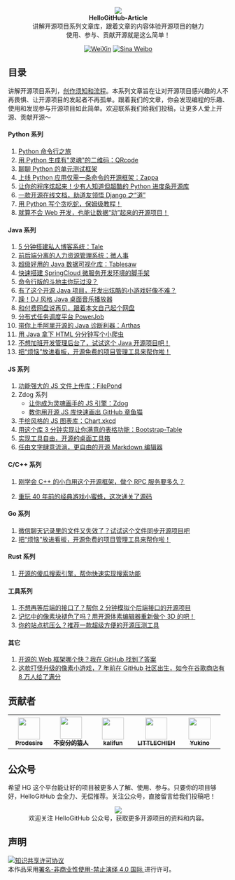 <p align="center">
  <img src="https://raw.githubusercontent.com/521xueweihan/img/master/hellogithub/logo/readme.gif"/>
  <br><strong>HelloGitHub-Article</strong><br>
  讲解开源项目系列文章库，跟着文章的内容体验开源项目的魅力<br>
  使用、参与、贡献开源就是这么简单！
</p>
<p align="center">
  <a href="https://hellogithub.com/weixin.png"><img src="https://img.shields.io/badge/Talk-%E5%BE%AE%E4%BF%A1%E7%BE%A4-brightgreen.svg?style=popout-square" alt="WeiXin"></a>
  <a href="https://weibo.com/hellogithub"><img src="https://img.shields.io/badge/%E6%96%B0%E6%B5%AA-Weibo-red.svg?style=popout-square" alt="Sina Weibo"></a>
</p>

## 目录

讲解开源项目系列，[创作须知和流程](创作须知.md)。本系列文章旨在让对开源项目感兴趣的人不再畏惧、让开源项目的发起者不再孤单。跟着我们的文章，你会发现编程的乐趣、使用和发现参与开源项目如此简单。欢迎联系我们给我们投稿，让更多人爱上开源、贡献开源～ ​

#### Python 系列

1. [Python 命令行之旅](contents/Python/cmdline/catalog.md)
2. [用 Python 生成有"灵魂"的二维码：QRcode](contents/Python/QRcode/content.md)
3. [聊聊 Python 的单元测试框架](contents/Python/unittest/catalog.md)
4. [上线 Python 应用仅需一条命令的开源框架：Zappa](contents/Python/Zappa/content.md)
5. [让你的程序炫起来！少有人知道但超酷的 Python 进度条开源库](contents/Python/alive-progress/content.md)
6. [一款开源在线文档，助道友领悟 Django 之“道”](contents/Python/MrDoc/content.md)
7. [用 Python 写个贪吃蛇，保姆级教程！](contents/Python/snake/content.md)
8. [就算不会 Web 开发，也能让数据“动”起来的开源项目！](contents/Python/Streamlit/content.md)



#### Java 系列

1. [5 分钟搭建私人博客系统：Tale](contents/Java/Tale/content.md)
2. [前后端分离的人力资源管理系统：微人事](contents/Java/vhr/content.md)
3. [超级好用的 Java 数据可视化库：Tablesaw](contents/Java/tablesaw/content.md)
4. [快速搭建 SpringCloud 微服务开发环境的脚手架](contents/Java/SpringCloud/content.md)
5. [命令行版的斗地主你玩过没？](contents/Java/landlords/content.md)
6. [有了这个开源 Java 项目，开发出炫酷的小游戏好像不难？](contents/Java/FXGLGames/content.md)
7. [躁！DJ 风格 Java 桌面音乐播放器](contents/Java/XR3Player/content.md)
8. [和付费网盘说再见，跟着本文自己起个网盘](contents/Java/netdisc/content.md)
9. [分布式任务调度平台 PowerJob](contents/Java/PowerJob/catalog.md)
10. [带你上手阿里开源的 Java 诊断利器：Arthas](contents/Java/Arthas/content.md)
11. [用 Java 拿下 HTML 分分钟写个小爬虫](contents/Java/jsoup/content.md)
12. [不想加班开发管理后台了，试试这个 Java 开源项目吧！](contents/Java/eladmin/content.md)
13. [把“烦恼”放进看板，开源免费的项目管理工具来帮你啦！](contents/Golang/Taskcafe/content.md)

#### JS 系列

1. [功能强大的 JS 文件上传库：FilePond](contents/JavaScript/FilePond/content.md)
2. Zdog 系列
   - [让你成为灵魂画手的 JS 引擎：Zdog](contents/JavaScript/Zdog/content.md)
   - [教你用开源 JS 库快速画出 GitHub 章鱼猫](contents/JavaScript/Zdog_advance/content.md)
3. [手绘风格的 JS 图表库：Chart.xkcd](contents/JavaScript/Chart.xkcd/content.md)
4. [用这个库 3 分钟实现让你满意的表格功能：Bootstrap-Table](contents/JavaScript/Bootstrap_Table/content.md)
5. [实现工具自由，开源的桌面工具箱](contents/JavaScript/rubick/content.md)
6. [任由文字肆意流淌，更自由的开源 Markdown 编辑器](contents/JavaScript/milkdown/content.md)

#### C/C++ 系列

1. [刚学会 C++ 的小白用这个开源框架，做个 RPC 服务要多久？](contents/C++/rest_rpc/content.md)

2. [重玩 40 年前的经典游戏小蜜蜂，这次通关了源码](contents/C/si78c/content.md)

#### Go 系列

1. [微信聊天记录里的文件又失效了？试试这个文件同步开源项目吧](contents/Golang/Syncthing/content.md)
2. [把“烦恼”放进看板，开源免费的项目管理工具来帮你啦！](contents/Golang/Taskcafe/content.md)


#### Rust 系列

1. [开源的傻瓜搜索引擎，帮你快速实现搜索功能](contents/Rust/MeiliSearch/content.md)

#### 工具系列

1. [不想再等后端的接口了？帮你 2 分钟模拟个后端接口的开源项目](contents/Tool/moco/content.md)
2. [记忆中的像素块褪色了吗？用开源体素编辑器重新做个 3D 的吧！](contents/Tool/goxel/content.md)
3. [你的站点抗压么？推荐一款超级方便的开源压测工具](contents/Tool/vegeta/content.md)

#### 其它

1. [开源的 Web 框架哪个快？我在 GitHub 找到了答案](contents/Other/web-frameworks/content.md)
2. [这款打怪升级的像素小游戏，7 年前在 GitHub 社区出生，如今在谷歌商店有 8 万人给了满分](contents/Other/shattered-pixel-dungeon/content.md)

## 贡献者

<table>
  <tbody>
    <tr>
      <th align="center" style="width: 80px;">
        <a href="https://github.com/Prodesire">
          <img src="https://avatars1.githubusercontent.com/u/15667365?s=50&v=4" style="width: 50px;"><br>
          <sub>Prodesire</sub>
        </a><br>
      </th>
      <th align="center" style="width: 80px;">
        <a href="https://github.com/hellowHuaairen">
          <img src="https://avatars2.githubusercontent.com/u/19610305?s=50&v=4" style="width: 50px;"><br>
          <sub>不安分的猿人</sub>
        </a><br>
      </th>
      <th align="center" style="width: 80px;">
        <a href="https://github.com/kalifun">
          <img src="https://avatars2.githubusercontent.com/u/37646342?s=50&v=4" style="width: 50px;"><br>
          <sub>kalifun</sub>
        </a><br>
      </th>
      <th align="center" style="width: 80px;">
        <a href="https://github.com/LITTLECHIEH">
          <img src="https://avatars1.githubusercontent.com/u/45623023?s=50&v=4" style="width: 50px;"><br>
          <sub>LITTLECHIEH</sub>
        </a><br>
      </th>
      <th align="center" style="width: 80px;">
        <a href="https://github.com/KFCFans">
          <img src="https://avatars3.githubusercontent.com/u/9402086?s=50&v=4" style="width: 50px;"><br>
          <sub>Yukino</sub>
        </a><br>
      </th>
    </tr>
  </tbody>
</table>

## 公众号

希望 HG 这个平台能让好的项目被更多人了解、使用、参与。只要你的项目够好，HelloGitHub 会全力、无偿推荐。关注公众号，直接留言给我们投稿吧！

<p align="center">
  <img src="https://raw.githubusercontent.com/521xueweihan/img/master/hellogithub/logo/weixin.png" style="max-width:70%;"><br>
欢迎关注 HelloGitHub 公众号，获取更多开源项目的资料和内容。
</p>

## 声明

<a rel="license" href="https://creativecommons.org/licenses/by-nc-nd/4.0/deed.zh"><img alt="知识共享许可协议" style="border-width: 0" src="https://licensebuttons.net/l/by-nc-nd/4.0/88x31.png"></a><br>本作品采用<a rel="license" href="https://creativecommons.org/licenses/by-nc-nd/4.0/deed.zh">署名-非商业性使用-禁止演绎 4.0 国际 </a>进行许可。

